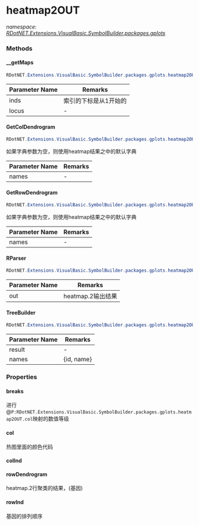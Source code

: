 ﻿# heatmap2OUT
_namespace: [RDotNET.Extensions.VisualBasic.SymbolBuilder.packages.gplots](./index.md)_





### Methods

#### __getMaps
```csharp
RDotNET.Extensions.VisualBasic.SymbolBuilder.packages.gplots.heatmap2OUT.__getMaps(System.Int32[],System.String[])
```


|Parameter Name|Remarks|
|--------------|-------|
|inds|索引的下标是从1开始的|
|locus|-|


#### GetColDendrogram
```csharp
RDotNET.Extensions.VisualBasic.SymbolBuilder.packages.gplots.heatmap2OUT.GetColDendrogram(System.Collections.Generic.Dictionary{System.String,System.String})
```
如果字典参数为空，则使用heatmap结果之中的默认字典

|Parameter Name|Remarks|
|--------------|-------|
|names|-|


#### GetRowDendrogram
```csharp
RDotNET.Extensions.VisualBasic.SymbolBuilder.packages.gplots.heatmap2OUT.GetRowDendrogram(System.Collections.Generic.Dictionary{System.String,System.String})
```
如果字典参数为空，则使用heatmap结果之中的默认字典

|Parameter Name|Remarks|
|--------------|-------|
|names|-|


#### RParser
```csharp
RDotNET.Extensions.VisualBasic.SymbolBuilder.packages.gplots.heatmap2OUT.RParser(System.String[],System.String[],System.String[])
```


|Parameter Name|Remarks|
|--------------|-------|
|out|heatmap.2输出结果|


#### TreeBuilder
```csharp
RDotNET.Extensions.VisualBasic.SymbolBuilder.packages.gplots.heatmap2OUT.TreeBuilder(System.String,System.Collections.Generic.Dictionary{System.String,System.String})
```


|Parameter Name|Remarks|
|--------------|-------|
|result|-|
|names|{id, name}|



### Properties

#### breaks
进行@``P:RDotNET.Extensions.VisualBasic.SymbolBuilder.packages.gplots.heatmap2OUT.col``映射的数值等级
#### col
热图里面的颜色代码
#### colInd

#### rowDendrogram
heatmap.2行聚类的结果，(基因)
#### rowInd
基因的排列顺序
